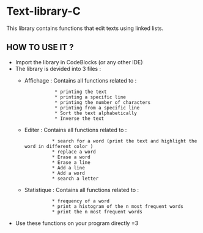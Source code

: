 # Text-library-C

This library contains functions that edit texts using linked lists.     
    
 HOW TO USE IT ? 
----------------
 
- Import the library in CodeBlocks (or any other IDE) 
- The library is devided into 3 files : 
    - Affichage : Contains all functions related to :
    
                     * printing the text
                     * printing a specific line
                     * printing the number of characters
                     * printing from a specific line 
                     * Sort the text alphabetically 
                     * Inverse the text 
                      
     - Editer : Contains all functions related to : 
     
                     * search for a word (print the text and highlight the word in different color ) 
                     * replace a word 
                     * Erase a word 
                     * Erase a line 
                     * Add a line 
                     * Add a word 
                     * search a letter 
                      
     - Statistique : Contains all functions related to : 
     
                     * frequency of a word 
                     * print a histogram of the n most frequent words 
                     * print the n most frequent words 
                  
- Use these functions on your program directly =3
                      
                      
                      
                      

